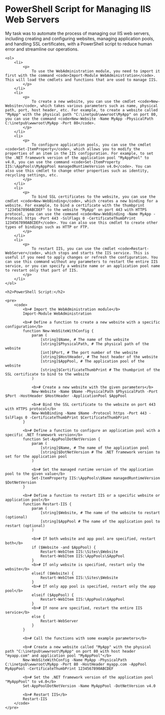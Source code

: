 <!DOCTYPE html>
<html>
<head>
    <title>PowerShell Script for Managing IIS Web Servers</title>
</head>
<body>
    <h1>PowerShell Script for Managing IIS Web Servers</h1>
    <p>My task was to automate the process of managing our IIS web servers, including creating and configuring websites, managing application pools, and handling SSL certificates, with a PowerShell script to reduce human error and streamline our operations.</p>
    
    <ol>
        <li>
            <p>
                To use the WebAdministration module, you need to import it first with the command <code>Import-Module WebAdministration</code>. This will load the cmdlets and functions that are used to manage IIS.
            </p>
        </li>
        <li>
            <p>
                To create a new website, you can use the cmdlet <code>New-Website</code>, which takes various parameters such as name, physical path, port, host header, etc. For example, to create a website called "MyApp" with the physical path "C:\inetpub\wwwroot\MyApp" on port 80, you can use the command <code>New-Website -Name MyApp -PhysicalPath C:\inetpub\wwwroot\MyApp -Port 80</code>.
            </p>
        </li>
        <li>
            <p>
                To configure application pools, you can use the cmdlet <code>Set-ItemProperty</code>, which allows you to modify the properties of an item in the IIS configuration. For example, to set the .NET framework version of the application pool "MyAppPool" to v4.0, you can use the command <code>Set-ItemProperty IIS:\AppPools\MyAppPool managedRuntimeVersion v4.0</code>. You can also use this cmdlet to change other properties such as identity, recycling settings, etc.
            </p>
        </li>
        <li>
            <p>
                To bind SSL certificates to the website, you can use the cmdlet <code>New-WebBinding</code>, which creates a new binding for a website. For example, to bind a certificate with the thumbprint "1234567890ABCDEF" to the website "MyApp" on port 443 with HTTPS protocol, you can use the command <code>New-WebBinding -Name MyApp -Protocol https -Port 443 -SslFlags 0 -CertificateThumbPrint 1234567890ABCDEF</code>. You can also use this cmdlet to create other types of bindings such as HTTP or FTP.
            </p>
        </li>
        <li>
            <p>
                To restart IIS, you can use the cmdlet <code>Restart-WebServer</code>, which stops and starts the IIS service. This is useful if you need to apply changes or refresh the configuration. You can use this command without any parameters to restart the entire IIS service, or you can specify a website name or an application pool name to restart only that part of IIS.
            </p>
        </li>
    </ol>

    <h2>PowerShell Script:</h2>

    <pre>
        <code>
            <b># Import the WebAdministration module</b>
            Import-Module WebAdministration

            <b># Define a function to create a new website with a specific configuration</b>
            function New-WebSiteWithConfig {
                param (
                    [string]$Name, # The name of the website
                    [string]$PhysicalPath, # The physical path of the website
                    [int]$Port, # The port number of the website
                    [string]$HostHeader, # The host header of the website
                    [string]$AppPool, # The application pool of the website
                    [string]$CertificateThumbPrint # The thumbprint of the SSL certificate to bind to the website
                )

                <b># Create a new website with the given parameters</b>
                New-Website -Name $Name -PhysicalPath $PhysicalPath -Port $Port -HostHeader $HostHeader -ApplicationPool $AppPool

                <b># Bind the SSL certificate to the website on port 443 with HTTPS protocol</b>
                New-WebBinding -Name $Name -Protocol https -Port 443 -SslFlags 0 -CertificateThumbPrint $CertificateThumbPrint
            }

            <b># Define a function to configure an application pool with a specific .NET framework version</b>
            function Set-AppPoolDotNetVersion {
                param (
                    [string]$Name, # The name of the application pool
                    [string]$DotNetVersion # The .NET framework version to set for the application pool
                )

                <b># Set the managed runtime version of the application pool to the given value</b>
                Set-ItemProperty IIS:\AppPools\$Name managedRuntimeVersion $DotNetVersion
            }

            <b># Define a function to restart IIS or a specific website or application pool</b>
            function Restart-IIS {
                param (
                    [string]$Website, # The name of the website to restart (optional)
                    [string]$AppPool # The name of the application pool to restart (optional)
                )

                <b># If both website and app pool are specified, restart both</b>
                if ($Website -and $AppPool) {
                    Restart-WebItem IIS:\Sites\$Website
                    Restart-WebItem IIS:\AppPools\$AppPool
                }
                <b># If only website is specified, restart only the website</b>
                elseif ($Website) {
                    Restart-WebItem IIS:\Sites\$Website
                }
                <b># If only app pool is specified, restart only the app pool</b>
                elseif ($AppPool) {
                    Restart-WebItem IIS:\AppPools\$AppPool
                }
                <b># If none are specified, restart the entire IIS service</b>
                else {
                    Restart-WebServer
                }
            }

            <b># Call the functions with some example parameters</b>

            <b># Create a new website called "MyApp" with the physical path "C:\inetpub\wwwroot\MyApp" on port 80 with host header "myapp.com" and application pool "MyAppPool"</b>
            New-WebSiteWithConfig -Name MyApp -PhysicalPath C:\inetpub\wwwroot\MyApp -Port 80 -HostHeader myapp.com -AppPool MyAppPool -CertificateThumbPrint 1234567890ABCDEF

            <b># Set the .NET framework version of the application pool "MyAppPool" to v4.0</b>
            Set-AppPoolDotNetVersion -Name MyAppPool -DotNetVersion v4.0

            <b># Restart IIS</b>
            Restart-IIS
        </code>
    </pre>
</body>
</html>
